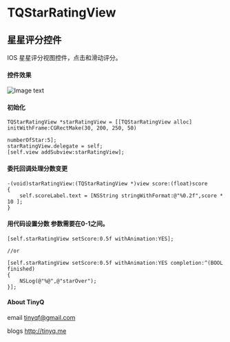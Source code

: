 TQStarRatingView
================

## 星星评分控件

IOS 星星评分视图控件，点击和滑动评分。

#### 控件效果

![Image text](http://github.com/TinyQ/TQStarRatingView/raw/master/READMEIMAGE/TQStarRatingView.gif)

#### 初始化

    TQStarRatingView *starRatingView = [[TQStarRatingView alloc] initWithFrame:CGRectMake(30, 200, 250, 50)
                                                                  numberOfStar:5];
    starRatingView.delegate = self;
    [self.view addSubview:starRatingView];
    
#### 委托回调处理分数变更
    
    -(void)starRatingView:(TQStarRatingView *)view score:(float)score
    {
      	self.scoreLabel.text = [NSString stringWithFormat:@"%0.2f",score * 10 ];
    }
    
#### 用代码设置分数 参数需要在0-1之间。

    [self.starRatingView setScore:0.5f withAnimation:YES];
    
    //or
    
    [self.starRatingView setScore:0.5f withAnimation:YES completion:^(BOOL finished)
    {
        NSLog(@"%@",@"starOver");
    }];
    
####  About TinyQ

 email <tinyqf@gmail.com>
 
 blogs <http://tinyq.me>
 
 